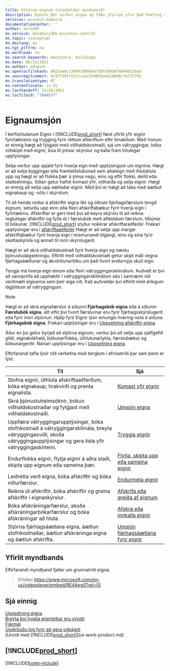 ```yaml
---
title: Stjórna eignum (inniheldur myndskeið)
description: Kynntu þér virkni eigna og fáðu yfirsýn yfir það hvernig skuli vinna með og stjórna eignum.
services: project-madeira
documentationcenter: ''
author: SorenGP
ms.service: dynamics365-business-central
ms.topic: conceptual
ms.devlang: na
ms.tgt_pltfrm: na
ms.workload: na
ms.search.keywords: machinery, buildings
ms.date: 06/15/2021
ms.author: edupont
ms.openlocfilehash: 0022ae0c13009108064d758fdd0d6f4894b12bad
ms.sourcegitcommit: 4c97f38fc53c1c1ec534054a4a100d8cfb73175b
ms.translationtype: MT
ms.contentlocale: is-IS
ms.lasthandoff: 12/20/2021
ms.locfileid: "7940577"
---
```

# <a name="managing-fixed-assets"></a>Eignaumsjón
Í kerfishlutanum Eignir í [!INCLUDE[prod_short](includes/prod_short.md)] fæst yfirlit yfir eignir fyrirtækisins og trygging fyrir réttum afskriftum eftir tímabilum. Með honum er einnig hægt að fylgjast með viðhaldskostnaði, sjá um vátryggingar, bóka viðskipti með eignir, búa til ýmsar skýrslur og kalla fram tölulegar upplýsingar.

Setja verður upp spjald fyrir hverja eign með upplýsingum um eignina. Hægt er að setja byggingar eða framleiðslubúnað sem aðaleign með íhlutalista upp og hægt er að flokka þær á ýmsa vegu, eins og eftir flokki, deild eða staðsetningu. Síðan getur hafist komast yfir, viðhalda og selja eignir. Hægt er einnig að setja upp áætlaðar eignir. Með því er hægt að taka með áætluð eignakaup og -sölu í skýrslum.

Til að henda reiður á afskriftir eigna líkt og öðrum fjárhagsfærslum tengd eignum, seturðu upp einn eða fleiri afskriftabækur fyrir hverja eign í fyrirtækinu. Afskriftar er gert með því að keyra skýrslu til að reikna reglulegar afskriftir og fylla út í færslubók með afleiddum færslum, tilbúnar til bókunar. [!INCLUDE[prod_short](includes/prod_short.md)] styður nokkrar afskriftaraðferðir. Frekari upplýsingar eru í [afskriftaaðferðir](fa-depreciation-methods.md) Hægt er að setja upp margar afskriftabækur fyrir hverja eign í mismunandi tilgangi, eins og eina fyrir skattaskýrsla og annað til innri skýrslugerð.

Hægt er að skrá viðhaldskostnað fyrir hverja eign og næstu þjónustudagsetningu. Eftirlit með viðhaldskostnaði getur skipt máli vegna fjárhagsáætlunar og ákvörðunartöku um það hvort endurnýja skuli eign.

Tengja má hverja eign einum eða fleiri vátryggingarskilmálum. Auðvelt er því að sannprófa að upphæðir í vátryggingarskilmálum séu í samræmi við verðmæti eignanna sem þeir eiga við. Það auðveldar því eftirlit með árlegum iðgjöldum af vátryggingum.

> [!NOTE]  
>   Hægt er að skrá eignafærslur á síðunni **Fjárhagsbók eigna** eða á síðunni **Færslubók eigna**, allt eftir því hvort færslurnar eru fyrir fjárhagsskýrslugerð eða fyrir innri stjórnun. Hjálp fyrir Eignir lýsir einungis hvernig nota á síðuna **Fjárhagsbók eigna**. Frekari upplýsingar eru í [Uppsetning afskriftir eigna](fa-how-setup-depreciation.md).

Áður en þú getur byrjað að stjórna eignum, verður þú að setja upp sjálfgefið gildi, eignabókhald, bókunarflokka, úthlutunarlykla, færslubækur og bókunargerðir. Nánari upplýsingar eru í [Uppsetning eigna](fa-setup.md).

Eftirfarandi tafla lýsir röð verkefna með tenglum í efnisatriði þar sem þeim er lýst.

| Til | Sjá |
| --- | --- |
| Stofna eignir, úthluta afskriftaaðferðum, bóka eignakaup, hrakvirði og prenta eignalista. |[Komast yfir eignir](fa-how-acquire.md) |
| Skrá þjónustuheimsóknir, bókun viðhaldskostnaðar og fylgjast með viðhaldskostnaði. |[Umsjón eigna](fa-how-maintain.md) |
| Uppfæra vátryggingarupplýsingar, bóka stofnkostnað á vátryggingarskilmála, breyta vátryggingasviði, skoða vátryggingaupplýsingar og gera lista yfir vátryggingaskírteini. |[Tryggja eignir](fa-how-insure.md) |
| Endurflokka eignir, flytja eignir á aðra staði, skipta upp eignum eða sameina þær. |[Flytja, skipta upp eða sameina eignir](fa-how-trans-split-combine.md) |
| Leiðrétta verð eigna, bóka afskriftir og bóka niðurfærslur. |[Endurmeta eignir](fa-how-revalue.md) |
| Reikna út afskriftir, bóka afskriftir og greina afskriftir í eignaskýrslur. |[Afskrifa eða greiða af eignum](fa-how-depreciate-amortize.md) |
| Bóka afskráningarfærslur, skoða afskráningarbókarfærslur og bóka afskráningar að hluta. |[Afskrá eða innkalla eignir](fa-how-dispose-retire.md) |
| Stjórna fjárhagsáætlana eigna, áætlun stofnkostnaðar, áætlun afskráninga eigna og áætlun afskrifta. |[Umsjón fjárhagsáætlana fyrir eignir](fa-how-manage-budgets.md) |

## <a name="video-overview"></a>Yfirlit myndbands
Eftirfarandi myndband fjallar um grunnatriði eigna.

> [!Video https://www.microsoft.com/en-us/videoplayer/embed/RE4AegS?rel=0]

## <a name="see-also"></a>Sjá einnig
[Uppsetning eigna](fa-setup.md)  
[Breyta því hvaða eiginleikar eru sýndir](ui-experiences.md)  
[Fjármál](finance.md)  
[Undirbúðu þig fyrir að gera viðskipti](ui-get-ready-business.md)  
[Unnið með [!INCLUDE[prod_short](includes/prod_short.md)]](ui-work-product.md)

## [!INCLUDE[prod_short](includes/free_trial_md.md)]  
 


[!INCLUDE[footer-include](includes/footer-banner.md)]